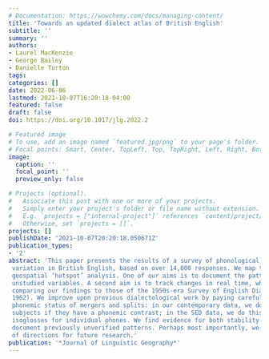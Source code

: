 ```yaml
---
# Documentation: https://wowchemy.com/docs/managing-content/
title: 'Towards an updated dialect atlas of British English'
subtitle: ''
summary: ''
authors:
- Laurel MacKenzie
- George Bailey
- Danielle Turton
tags:
categories: []
date: 2022-06-06
lastmod: 2021-10-07T16:20:18-04:00
featured: false
draft: false
doi: https://doi.org/10.1017/jlg.2022.2

# Featured image
# To use, add an image named `featured.jpg/png` to your page's folder.
# Focal points: Smart, Center, TopLeft, Top, TopRight, Left, Right, BottomLeft, Bottom, BottomRight.
image:
  caption: ''
  focal_point: ''
  preview_only: false

# Projects (optional).
#   Associate this post with one or more of your projects.
#   Simply enter your project's folder or file name without extension.
#   E.g. `projects = ["internal-project"]` references `content/project/deep-learning/index.md`.
#   Otherwise, set `projects = []`.
projects: []
publishDate: '2021-10-07T20:20:18.050671Z'
publication_types:
- '2'
abstract: 'This paper presents the results of a survey of phonological, lexical, and morphosyntactic
 variation in British English, based on over 14,000 responses. We map twelve variables using
 geospatial ‘hotspot’ analysis. One of our aims is to document the patterning of under- and
 unstudied variables. A second aim is to track changes in real time, which we do by
 comparing our findings to those of the 1950s-era Survey of English Dialects (SED, Orton
 1962). We improve upon previous dialectological work by paying careful attention to the
 phonemic status of mergers and splits: in our contemporary data, we do this by asking
 subjects if they have a phonemic contrast; in the SED data, we do this by superimposing the
 isoglosses for individual phones. We find evidence for both stability and change; we
 document previously unverified patterns. Perhaps most importantly, we identify a number
 of directions for future research.'
publication: '*Journal of Linguistic Geography*'
---
```

